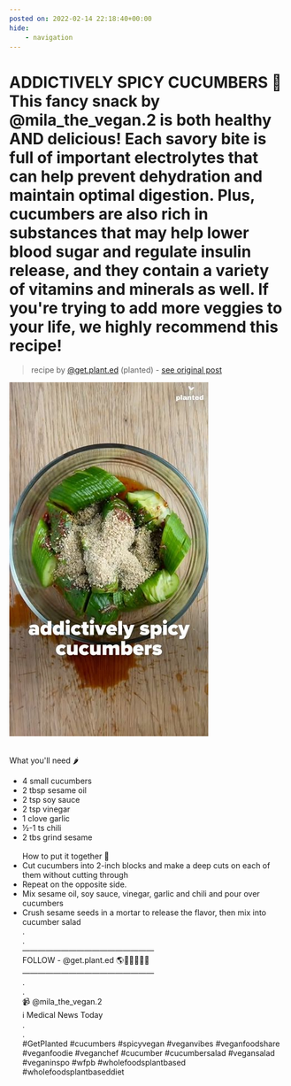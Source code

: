 ```yaml
---
posted on: 2022-02-14 22:18:40+00:00
hide:
    - navigation
---
```


# ADDICTIVELY SPICY CUCUMBERS 🥒 This fancy snack by @mila_the_vegan.2 is both healthy AND delicious! Each savory bite is full of important electrolytes that can help prevent dehydration and maintain optimal digestion. Plus, cucumbers are also rich in substances that may help lower blood sugar and regulate insulin release, and they contain a variety of vitamins and minerals as well. If you're trying to add more veggies to your life, we highly recommend this recipe!⁠ 

> recipe by [@get.plant.ed](https://www.instagram.com/get.plant.ed/) 
(planted) - [see original post](https://instagram.com/p/CZ-WUz3lC2D)

![](../img/get.plant.ed_14-02-2022_2202.png)

⁠  
What you'll need 🌶⁠  
- 4 small cucumbers ⁠  
- 2 tbsp sesame oil ⁠  
- 2 tsp soy sauce ⁠  
- 2 tsp vinegar ⁠  
- 1 clove garlic⁠  
- ½-1 ts chili ⁠  
- 2 tbs grind sesame⁠  
⁠  
How to put it together 🥗⁠  
- Cut cucumbers into 2-inch blocks and make a deep cuts on each of them without cutting through⁠  
- Repeat on the opposite side.⁠  
- Mix sesame oil, soy sauce, vinegar, garlic and chili and pour over cucumbers⁠  
- Crush sesame seeds in a mortar to release the flavor, then mix into cucumber salad⁠  
.⁠  
.⁠  
—————————————————⁠  
FOLLOW - @get.plant.ed 🌎💪💪🏾💪🏼⁠  
—————————————————⁠  
.⁠  
.⁠  
📹 @mila_the_vegan.2⁠  
ℹ️ Medical News Today⁠  
.⁠  
.⁠  
\#GetPlanted \#cucumbers \#spicyvegan \#veganvibes \#veganfoodshare \#veganfoodie \#veganchef \#cucumber \#cucumbersalad \#vegansalad \#veganinspo \#wfpb \#wholefoodsplantbased \#wholefoodsplantbaseddiet   